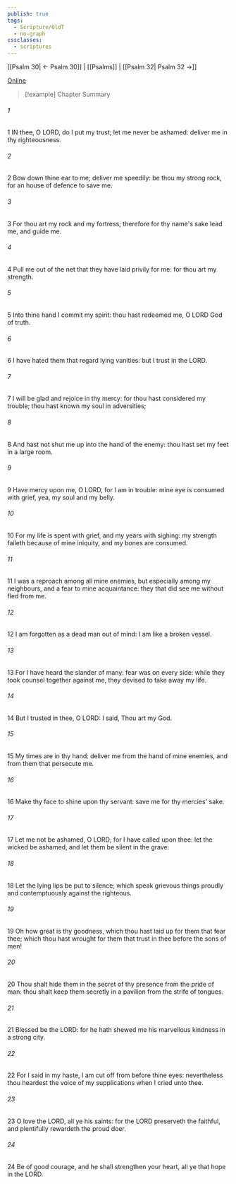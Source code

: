 ```yaml
---
publish: true
tags:
  - Scripture/OldT
  - no-graph
cssclasses:
  - scriptures
---
```

[[Psalm 30| ← Psalm 30]] | [[Psalms]] | [[Psalm 32| Psalm 32 →]]

[Online](https://churchofjesuschrist.org/study/scriptures/ot/ps/31?lang=eng)

>[!example] Chapter Summary
>
###### 1
1 IN thee, O LORD, do I put my trust; let me never be ashamed: deliver me in thy righteousness.
###### 2
2 Bow down thine ear to me; deliver me speedily: be thou my strong rock, for an house of defence to save me.
###### 3
3 For thou art my rock and my fortress; therefore for thy name's sake lead me, and guide me.
###### 4
4 Pull me out of the net that they have laid privily for me: for thou art my strength.
###### 5
5 Into thine hand I commit my spirit: thou hast redeemed me, O LORD God of truth.
###### 6
6 I have hated them that regard lying vanities: but I trust in the LORD.
###### 7
7 I will be glad and rejoice in thy mercy: for thou hast considered my trouble; thou hast known my soul in adversities;
###### 8
8 And hast not shut me up into the hand of the enemy: thou hast set my feet in a large room.
###### 9
9 Have mercy upon me, O LORD, for I am in trouble: mine eye is consumed with grief, yea, my soul and my belly.
###### 10
10 For my life is spent with grief, and my years with sighing: my strength faileth because of mine iniquity, and my bones are consumed.
###### 11
11 I was a reproach among all mine enemies, but especially among my neighbours, and a fear to mine acquaintance: they that did see me without fled from me.
###### 12
12 I am forgotten as a dead man out of mind: I am like a broken vessel.
###### 13
13 For I have heard the slander of many: fear was on every side: while they took counsel together against me, they devised to take away my life.
###### 14
14 But I trusted in thee, O LORD: I said, Thou art my God.
###### 15
15 My times are in thy hand: deliver me from the hand of mine enemies, and from them that persecute me.
###### 16
16 Make thy face to shine upon thy servant: save me for thy mercies' sake.
###### 17
17 Let me not be ashamed, O LORD; for I have called upon thee: let the wicked be ashamed, and let them be silent in the grave.
###### 18
18 Let the lying lips be put to silence; which speak grievous things proudly and contemptuously against the righteous.
###### 19
19 Oh how great is thy goodness, which thou hast laid up for them that fear thee; which thou hast wrought for them that trust in thee before the sons of men!
###### 20
20 Thou shalt hide them in the secret of thy presence from the pride of man: thou shalt keep them secretly in a pavilion from the strife of tongues.
###### 21
21 Blessed be the LORD: for he hath shewed me his marvellous kindness in a strong city.
###### 22
22 For I said in my haste, I am cut off from before thine eyes: nevertheless thou heardest the voice of my supplications when I cried unto thee.
###### 23
23 O love the LORD, all ye his saints: for the LORD preserveth the faithful, and plentifully rewardeth the proud doer.
###### 24
24 Be of good courage, and he shall strengthen your heart, all ye that hope in the LORD.



